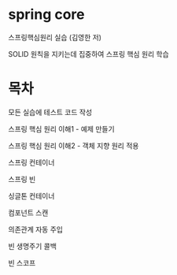 # spring core
스프링핵심원리 실습 (김영한 저)

SOLID 원칙을 지키는데 집중하여 스프링 핵심 원리 학습

# 목차
모든 실습에 테스트 코드 작성

스프링 핵심 원리 이해1 - 예제 만들기

스프링 핵심 원리 이해2 - 객체 지향 원리 적용

스프링 컨테이너

스프링 빈

싱글톤 컨테이너

컴포넌트 스캔

의존관계 자동 주입

빈 생명주기 콜백

빈 스코프
